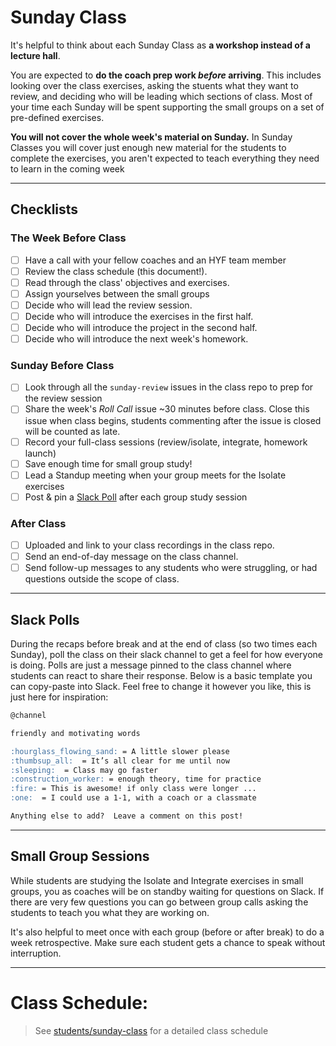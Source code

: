 # Sunday Class

It's helpful to think about each Sunday Class as **a workshop instead of a lecture hall**.

You are expected to **do the coach prep work _before_ arriving**. This includes looking over the class exercises, asking the stuents what they want to review, and deciding who will be leading which sections of class. Most of your time each Sunday will be spent supporting the small groups on a set of pre-defined exercises.

**You will not cover the whole week's material on Sunday.** In Sunday Classes you will cover just enough new material for the students to complete the exercises, you aren't expected to teach everything they need to learn in the coming week

---

## Checklists

### The Week Before Class

- [ ] Have a call with your fellow coaches and an HYF team member
- [ ] Review the class schedule (this document!).
- [ ] Read through the class' objectives and exercises.
- [ ] Assign yourselves between the small groups
- [ ] Decide who will lead the review session.
- [ ] Decide who will introduce the exercises in the first half.
- [ ] Decide who will introduce the project in the second half.
- [ ] Decide who will introduce the next week's homework.

### Sunday Before Class

- [ ] Look through all the `sunday-review` issues in the class repo to prep for the review session
- [ ] Share the week's _Roll Call_ issue ~30 minutes before class.  Close this issue when class begins, students commenting after the issue is closed will be counted as late.
- [ ] Record your full-class sessions (review/isolate, integrate, homework launch)
- [ ] Save enough time for small group study!
- [ ] Lead a Standup meeting when your group meets for the Isolate exercises
- [ ] Post & pin a [Slack Poll](#slack-poll) after each group study session

### After Class

- [ ] Uploaded and link to your class recordings in the class repo.
- [ ] Send an end-of-day message on the class channel.
- [ ] Send follow-up messages to any students who were struggling, or had questions outside the scope of class.

---

## Slack Polls

During the recaps before break and at the end of class (so two times each Sunday), poll the class on their slack channel to get a feel for how everyone is doing. Polls are just a message pinned to the class channel where students can react to share their response.  Below is a basic template you can copy-paste into Slack.  Feel free to change it however you like, this is just here for inspiration:

```md
@channel

friendly and motivating words

:hourglass_flowing_sand: = A little slower please
:thumbsup_all:  = It’s all clear for me until now
:sleeping:  = Class may go faster
:construction_worker: = enough theory, time for practice
:fire: = This is awesome! if only class were longer ...
:one:  = I could use a 1-1, with a coach or a classmate

Anything else to add?  Leave a comment on this post!
```

---

## Small Group Sessions

While students are studying the Isolate and Integrate exercises in small groups, you as coaches will be on standby waiting for questions on Slack. If there are very few questions you can go between group calls asking the students to teach you what they are working on.

It's also helpful to meet once with each group (before or after break) to do a week retrospective. Make sure each student gets a chance to speak without interruption.

---

# Class Schedule:

> See [students/sunday-class](../students/sunday-class.md) for a detailed class schedule
